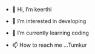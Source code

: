 - 👋 Hi, I’m keerthi


- 👀 I’m interested in developing
- 🌱 I’m currently learning coding
- 📫 How to reach me ...Tumkur

<!---
keerthi46/keerthi46 is a ✨ special ✨ repository because its `README.md` (this file) appears on your GitHub profile.
You can click the Preview link to take a look at your changes.
--->
